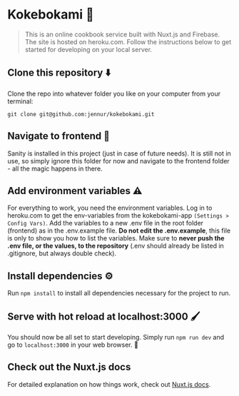 # Kokebokami 🧡

> This is an online cookbook service built with Nuxt.js and Firebase. The site is hosted on heroku.com. Follow the instructions below to get started for developing on your local server.

## Clone this repository ⬇️

Clone the repo into whatever folder you like on your computer from your terminal:

`git clone git@github.com:jennur/kokebokami.git`

## Navigate to frontend 🎨

Sanity is installed in this project (just in case of future needs). It is still not in use, so simply ignore this folder for now and navigate to the frontend folder - all the magic happens in there.

## Add environment variables ⚠

For everything to work, you need the environment variables. Log in to heroku.com to get the env-variables from the kokebokami-app `(Settings > Config Vars)`. Add the variables to a new .env file in the root folder (frontend) as in the .env.example file. **Do not edit the .env.example**, this file is only to show you how to list the variables. Make sure to **never push the .env file, or the values, to the repository** (.env should already be listed in .gitignore, but always double check).

## Install dependencies ⚙️

Run `npm install` to install all dependencies necessary for the project to run.

## Serve with hot reload at localhost:3000 🖌

You should now be all set to start developing. Simply run `npm run dev` and go to `localhost:3000` in your web browser. 🎉

## Check out the Nuxt.js docs

For detailed explanation on how things work, check out [Nuxt.js docs](https://nuxtjs.org).
